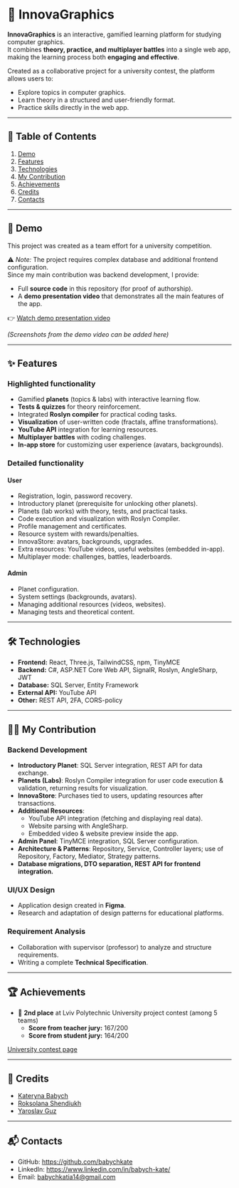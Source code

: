 # 📌 InnovaGraphics  

**InnovaGraphics** is an interactive, gamified learning platform for studying computer graphics.  
It combines **theory, practice, and multiplayer battles** into a single web app, making the learning process both **engaging and effective**.  

Created as a collaborative project for a university contest, the platform allows users to:  
- Explore topics in computer graphics.  
- Learn theory in a structured and user-friendly format.  
- Practice skills directly in the web app.  

---

## 📖 Table of Contents
1. [Demo](#demo)  
2. [Features](#features)  
3. [Technologies](#technologies)  
4. [My Contribution](#my-contribution)  
5. [Achievements](#achievements)    
6. [Credits](#credits)  
7. [Contacts](#contacts)  

---

## 🎥 Demo
This project was created as a team effort for a university competition.  

⚠️ *Note:* The project requires complex database and additional frontend configuration.  
Since my main contribution was backend development, I provide:  
- Full **source code** in this repository (for proof of authorship).  
- A **demo presentation video** that demonstrates all the main features of the app.  

👉 [Watch demo presentation video](посилання_на_відео)  

*(Screenshots from the demo video can be added here)*  

---

## ✨ Features

### Highlighted functionality
- Gamified **planets** (topics & labs) with interactive learning flow.  
- **Tests & quizzes** for theory reinforcement.  
- Integrated **Roslyn compiler** for practical coding tasks.  
- **Visualization** of user-written code (fractals, affine transformations).  
- **YouTube API** integration for learning resources.  
- **Multiplayer battles** with coding challenges.  
- **In-app store** for customizing user experience (avatars, backgrounds).  

### Detailed functionality
#### User
- Registration, login, password recovery.  
- Introductory planet (prerequisite for unlocking other planets).  
- Planets (lab works) with theory, tests, and practical tasks.  
- Code execution and visualization with Roslyn Compiler.  
- Profile management and certificates.  
- Resource system with rewards/penalties.  
- InnovaStore: avatars, backgrounds, upgrades.  
- Extra resources: YouTube videos, useful websites (embedded in-app).  
- Multiplayer mode: challenges, battles, leaderboards.  

#### Admin
- Planet configuration.  
- System settings (backgrounds, avatars).  
- Managing additional resources (videos, websites).  
- Managing tests and theoretical content.  

---

## 🛠️ Technologies
- **Frontend:** React, Three.js, TailwindCSS, npm, TinyMCE  
- **Backend:** C#, ASP.NET Core Web API, SignalR, Roslyn, AngleSharp, JWT  
- **Database:** SQL Server, Entity Framework  
- **External API:** YouTube API  
- **Other:** REST API, 2FA, CORS-policy   

---

## 🙋‍♀️ My Contribution
### Backend Development
- **Introductory Planet**: SQL Server integration, REST API for data exchange.  
- **Planets (Labs)**: Roslyn Compiler integration for user code execution & validation, returning results for visualization.  
- **InnovaStore**: Purchases tied to users, updating resources after transactions.  
- **Additional Resources**:  
  - YouTube API integration (fetching and displaying real data).  
  - Website parsing with AngleSharp.  
  - Embedded video & website preview inside the app.  
- **Admin Panel**: TinyMCE integration, SQL Server configuration.  
- **Architecture & Patterns**: Repository, Service, Controller layers; use of Repository, Factory, Mediator, Strategy patterns.  
- **Database migrations, DTO separation, REST API for frontend integration.**  

### UI/UX Design
- Application design created in **Figma**.  
- Research and adaptation of design patterns for educational platforms.  

### Requirement Analysis
- Collaboration with supervisor (professor) to analyze and structure requirements.  
- Writing a complete **Technical Specification**.  

---

## 🏆 Achievements
- 🥈 **2nd place** at Lviv Polytechnic University project contest (among 5 teams)  
  - **Score from teacher jury:** 167/200  
  - **Score from student jury:** 164/200  

[University contest page](https://lpnu.ua/news/konkurs-komandnykh-proiektiv-maibutnie-navchalnykh-system-ochyma-studentiv-kafedry-pz)

---

## 👥 Credits
- [Kateryna Babych](https://github.com/твій-github) 
- [Roksolana Shendiukh](https://github.com/roksolana-shendiukh)  
- [Yaroslav Guz](https://github.com/Jarik13)

---

## 📬 Contacts
- GitHub: https://github.com/babychkate  
- LinkedIn: https://www.linkedin.com/in/babych-kate/  
- Email: babychkatia14@gmail.com

